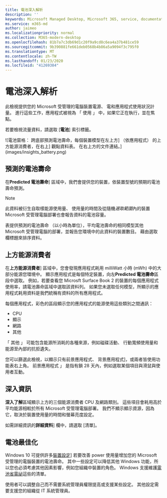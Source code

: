 ```yaml
---
title: 電池深入解析
description: ''
keywords: Microsoft Managed Desktop, Microsoft 365, service, documentation, Microsoft 受管理的電腦, Microsoft 365, 服務, 文件
ms.service: m365-md
author: jaimeo
ms.localizationpriority: normal
ms.collection: M365-modern-desktop
ms.openlocfilehash: 81b7a7c3db69d1c20f9a9cd8c6ea4a37b481ce59
ms.sourcegitcommit: 9b390881fe661deb0568b4b86a5a9094f3c795f0
ms.translationtype: MT
ms.contentlocale: zh-TW
ms.lasthandoff: 01/23/2020
ms.locfileid: "41269384"
---
```

# <a name="battery-insights"></a>電池深入解析
此檢視提供您的 Microsoft 受管理的電腦裝置電源、 電和應用程式使用狀況計量。 進行這些工作，應用程式被視為 「 使用 」 中，如果它正在執行，並在焦點。

若要檢視流量資料，請選取 [**電池**] 索引標籤。

![電池窗格： 跨底部預測電池壽命，每個裝置模型在左上方] （依應用程式） 的上方能源消費者，在右上] 觀點資料表。 在右上方的文件連結。](images/insights_battery.png)

## <a name="predicted-battery-life"></a>預測的電池壽命

在**Predicted 電池壽命**] 區域中，我們會提供您的裝置，依裝置型號的預期的電池壽命預測。

> [!NOTE]
> 此資料被衍生自取樣能源使用量、 使用量的時間及從隨機<em>選取範圍</em>內的裝置 Microsoft 受管理電腦部署也會報告資料的電池容量。

表提供預測的電池壽命 （以小時為單位），平均電池壽命的相同模型其他 Microsoft 受管理電腦的部署，並報告您環境中的此資料的裝置數目。 藉由選取欄標題來排序資料。



## <a name="top-energy-consumers"></a>上方能源消費者

在**上方能源消費者**] 區域中，您會發現應用程式耗用 milliWatt 小時 (mWh) 中的大部分能源您環境中。 顯示應用程式是每個特定裝置，向左**Predicted 電池壽命**區段中選取。 例如，若要查看您 Microsft Surface Book 2 的裝置的每個應用程式使用率，請電池壽命區域中選取該資料列。 如果您未選取任何模型，所顯示的應用程式耗用資料是我們統稱有資料的所有應用程式。

 每個應用程式，彩色的區段顯示您的應用程式的能源使用這些類別之間通訊：

- CPU
- 顯示
- 網路
- 其他

「 其他 」 可能包含能源所消耗的各種來源，例如磁碟活動、 行動寬頻使用量和能源至內部的抗拒遺失。 

您可以篩選此檢視，以顯示只有前景應用程式、 背景應用程式]，或兩者皆使用功能表右上角。 前景應用程式 」 是指有鎖 28 天內，例如選取某個項目與滑鼠與使用者互動。

## <a name="insights"></a>深入資訊

**深入了解**區域顯示上方的三個能源消費者 CPU 及網路類別。 這些項目會耗用高於平均能源相較於所有 Microsoft 受管理電腦部署。 我們不顯示顯示資源，因為它，取決於裝置使用量的時間和螢幕亮度設定。 

如需詳細資訊的**詳細資料**] 欄中，請選取 [清單]。

## <a name="battery-optimization"></a>電池最佳化

Windows 10 可提供許多[裝置設定](https://support.microsoft.com/help/20443/windows-10-battery-saving-tips)] 若要改善 power 使用量增加您的 Microsoft 受管理的電腦裝置的電池壽命。 其中一些設定可以降低其他 Windows 功能，所以您也必須考慮其他因素影響，例如您組織中裝置的角色。 Windows 支援維護[電池省電祕](https://support.microsoft.com/help/20443/windows-10-battery-saving-tips)這些的清單。

使用者可以調整自己而不需要系統管理員權限提高或支援某些設定。 其他設定需要支援您的組織從 IT 系統管理員。
